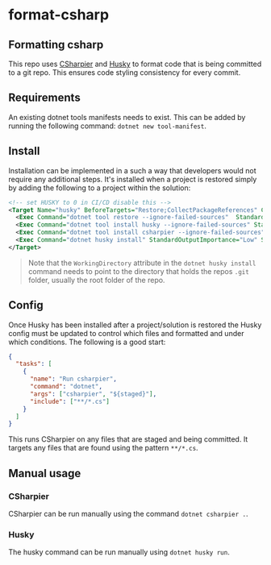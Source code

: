 # format-csharp

## Formatting csharp
This repo uses [CSharpier](https://github.com/belav/csharpier) and [Husky](https://www.nuget.org/packages/Husky/) to format code that is being committed to a git repo. This ensures code styling consistency for every commit.

## Requirements
An existing dotnet tools manifests needs to exist. This can be added by running the following command: 
`dotnet new tool-manifest`.

## Install
Installation can be implemented in a such a way that developers would not require any additional steps. It's installed when a project is restored simply by adding the following to a project within the solution:

```xml
<!-- set HUSKY to 0 in CI/CD disable this -->
<Target Name="husky" BeforeTargets="Restore;CollectPackageReferences" Condition="'$(HUSKY)' != 0">
  <Exec Command="dotnet tool restore --ignore-failed-sources"  StandardOutputImportance="Low" StandardErrorImportance="High"/>
  <Exec Command="dotnet tool install husky --ignore-failed-sources" StandardOutputImportance="Low" StandardErrorImportance="High" WorkingDirectory="./" />
  <Exec Command="dotnet tool install csharpier --ignore-failed-sources" StandardOutputImportance="Low" StandardErrorImportance="High" WorkingDirectory="./" />
  <Exec Command="dotnet husky install" StandardOutputImportance="Low" StandardErrorImportance="High" WorkingDirectory="./" />
</Target>
```

> Note that the `WorkingDirectory` attribute in the `dotnet husky install` command needs to point to the directory that holds the repos `.git` folder, usually the root folder of the repo.

## Config
Once Husky has been installed after a project/solution is restored the Husky config must be updated to control which files and formatted and under which conditions. The following is a good start:

```json
{
  "tasks": [
    {
      "name": "Run csharpier",
      "command": "dotnet",
      "args": ["csharpier", "${staged}"],
      "include": ["**/*.cs"]
    }
  ]
}

```

This runs CSharpier on any files that are staged and being committed. It targets any files that are found using the pattern `**/*.cs`.

## Manual usage
### CSharpier
CSharpier can be run manually using the command `dotnet csharpier .`.

### Husky
The husky command can be run manually using `dotnet husky run`.